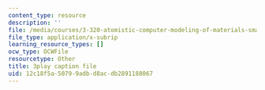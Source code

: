 ```yaml
---
content_type: resource
description: ''
file: /media/courses/3-320-atomistic-computer-modeling-of-materials-sma-5107-spring-2005/12c18f5a50799adbd8acdb2891188067_zyId5iqW6Ig.srt
file_type: application/x-subrip
learning_resource_types: []
ocw_type: OCWFile
resourcetype: Other
title: 3play caption file
uid: 12c18f5a-5079-9adb-d8ac-db2891188067
---
```

